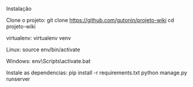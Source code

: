 Instalação

Clone o projeto:
git clone https://github.com/gutonin/projeto-wiki
cd projeto-wiki

virtualenv:
virtualenv venv

Linux:
source env/bin/activate

Windows:
env\Scripts\activate.bat

Instale as dependencias:
pip install -r requirements.txt
python manage.py runserver
